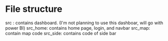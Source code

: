 # File structure

src : contains dashboard. (I'm not planning to use this dashboar, will go with power BI)
src_home: contains home page, login, and navbar
src_map: contain map code
src_side: contains code of side bar
